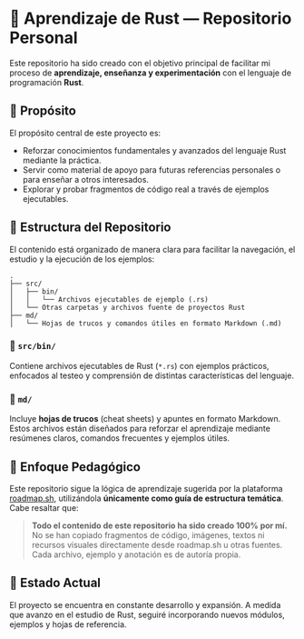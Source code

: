 # 🦀 Aprendizaje de Rust — Repositorio Personal

Este repositorio ha sido creado con el objetivo principal de facilitar mi proceso de **aprendizaje, enseñanza y experimentación** con el lenguaje de programación **Rust**.

## 🎯 Propósito

El propósito central de este proyecto es:

* Reforzar conocimientos fundamentales y avanzados del lenguaje Rust mediante la práctica.
* Servir como material de apoyo para futuras referencias personales o para enseñar a otros interesados.
* Explorar y probar fragmentos de código real a través de ejemplos ejecutables.

## 📁 Estructura del Repositorio

El contenido está organizado de manera clara para facilitar la navegación, el estudio y la ejecución de los ejemplos:

```
.
├── src/
│   ├── bin/
│   │   └── Archivos ejecutables de ejemplo (.rs)
│   └── Otras carpetas y archivos fuente de proyectos Rust
├── md/
│   └── Hojas de trucos y comandos útiles en formato Markdown (.md)
```

### 📂 `src/bin/`

Contiene archivos ejecutables de Rust (`*.rs`) con ejemplos prácticos, enfocados al testeo y comprensión de distintas características del lenguaje.

### 📂 `md/`

Incluye **hojas de trucos** (cheat sheets) y apuntes en formato Markdown. Estos archivos están diseñados para reforzar el aprendizaje mediante resúmenes claros, comandos frecuentes y ejemplos útiles.

## 🧭 Enfoque Pedagógico

Este repositorio sigue la lógica de aprendizaje sugerida por la plataforma [roadmap.sh](https://roadmap.sh/), utilizándola **únicamente como guía de estructura temática**. Cabe resaltar que:

> **Todo el contenido de este repositorio ha sido creado 100% por mí.**
> No se han copiado fragmentos de código, imágenes, textos ni recursos visuales directamente desde roadmap.sh u otras fuentes. Cada archivo, ejemplo y anotación es de autoría propia.

## 🚧 Estado Actual

El proyecto se encuentra en constante desarrollo y expansión. A medida que avanzo en el estudio de Rust, seguiré incorporando nuevos módulos, ejemplos y hojas de referencia.
